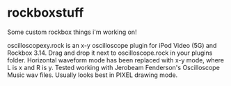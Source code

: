 # rockboxstuff
Some custom rockbox things i'm working on!

oscilloscopexy.rock is an x-y oscilloscope plugin for iPod Video (5G) and Rockbox 3.14. Drag and drop it next to oscilloscope.rock in your plugins folder.
Horizontal waveform mode has been replaced with x-y mode, where L is x and R is y. Tested working with Jerobeam Fenderson's Oscilloscope Music wav files. Usually looks best in PIXEL drawing mode.
